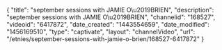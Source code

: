 {
    "title": "september sessions with JAMIE O\u2019BRIEN",
    "description": "september sessions with JAMIE O\u2019BRIEN",
    "channelid": "168527",
    "videoid": "6417872",
    "date_created": "1443554659",
    "date_modified": "1456169510",
    "type": "captivate",
    "layout": "channelVideo",
    "url": "\/etnies\/september-sessions-with-jamie-o-brien\/168527-6417872"
}